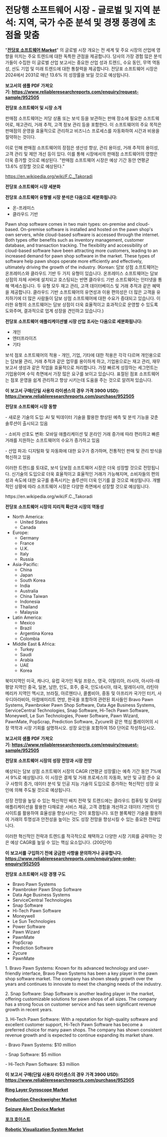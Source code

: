<p><h1>전당행 소프트웨어 시장 - 글로벌 및 지역 분석: 지역, 국가 수준 분석 및 경쟁 풍경에 초점을 맞춤</h1></p><p>"<strong><a href="https://www.reliableresearchreports.com/pawn-shop-software-r952505">전당포 소프트웨어 Market</a></strong>" 의 글로벌 시장 개요는 전 세계 및 주요 시장의 산업에 영향을 미치는 주요 트렌드에 대한 독특한 관점을 제공합니다. 당사의 가장 경험 많은 분석가들이 수집한 이 글로벌 산업 보고서는 중요한 산업 성과 트렌드, 수요 동인, 무역 역동성, 선도 기업 및 미래 트렌드에 대한 통찰력을 제공합니다. 전당포 소프트웨어 시장은 2024에서 2031로 매년 13.6% 의 성장률을 보일 것으로 예상됩니다.</p>
<p><strong>보고서의 샘플 PDF 가져오기:&nbsp;<a href="https://www.reliableresearchreports.com/enquiry/request-sample/952505">https://www.reliableresearchreports.com/enquiry/request-sample/952505</a></strong></p>
<p><strong>전당포 소프트웨어 및 시장 소개</strong></p>
<p><p>판매점 소프트웨어는 저당 상품 또는 보석 등을 보관하는 판매 장소에 필요한 소프트웨어로, 재고관리, 거래 추적, 고객 정보 관리 등을 포함한다. 이 소프트웨어의 주요 목적은 판매점의 운영을 효율적으로 관리하고 비즈니스 프로세스를 자동화하여 시간과 비용을 절약하는 것이다.</p><p>이로 인해 판매점 소프트웨어의 장점은 생산성 향상, 관리 용이성, 거래 추적의 용이성, 고객 관리 및 제안 개선 등이 있다. 이를 통해 시장에서의 판매점 소프트웨어의 영향은 더욱 증가할 것으로 예상된다. "판매점 소프트웨어 시장은 예상 기간 동안 연평균 13.6% 성장할 것으로 예상된다."</p></p>
<p><a href="https://en.wikipedia.org/wiki/F.C._Takoradi">https://en.wikipedia.org/wiki/F.C._Takoradi</a></p>
<p><strong>전당포 소프트웨어 시장 세분화</strong></p>
<p><strong>전당포 소프트웨어 유형별 시장 분석은 다음으로 세분화됩니다:</strong></p>
<p><ul><li>온-프레미스</li><li>클라우드 기반</li></ul></p>
<p><p>Pawn shop software comes in two main types: on-premise and cloud-based. On-premise software is installed and hosted on the pawn shop's own servers, while cloud-based software is accessed through the internet. Both types offer benefits such as inventory management, customer database, and transaction tracking. The flexibility and accessibility of cloud-based software have been attracting more customers, leading to an increased demand for pawn shop software in the market. These types of software help pawn shops operate more efficiently and effectively, ultimately driving the growth of the industry. (Korean: 담보 상점 소프트웨어는 온프레미스와 클라우드 기반 두 가지 유형이 있습니다. 온프레미스 소프트웨어는 담보 상점의 자체 서버에 설치되고 호스팅되는 반면 클라우드 기반 소프트웨어는 인터넷을 통해 액세스됩니다. 두 유형 모두 재고 관리, 고객 데이터베이스 및 거래 추적과 같은 혜택을 제공합니다. 클라우드 기반 소프트웨어의 유연성과 이용 편의성은 더 많은 고객을 유치하기에 더 많은 사람들이 담보 상점 소프트웨어에 대한 수요가 증대되고 있습니다. 이러한 유형의 소프트웨어는 담보 상점이 더욱 효율적이고 효과적으로 운영할 수 있도록 도와주며, 결과적으로 업계 성장을 견인하고 있습니다.)</p></p>
<p><strong>전당포 소프트웨어 애플리케이션별 시장 산업 조사는 다음으로 세분화됩니다:</strong></p>
<p><ul><li>개인</li><li>엔터프라이즈</li><li>기타</li></ul></p>
<p><p>보석 점포 소프트웨어의 적용 - 개인, 기업, 기타에 대한 적용은 각각 다르며 개인용으로는 담보물 관리, 거래 추적과 같은 업무를 용이하게 하고, 기업용으로는 재고 관리, 재무 보고서 생성과 같은 작업을 효율적으로 처리합니다. 가장 빠르게 성장하는 세그먼트는 기업용이며 수익 측면에서 가장 많은 요구를 보이고 있습니다. 표절된 점포 소프트웨어는 점포 운영을 쉽게 관리하고 향상 시키는데 도움을 주는 것으로 알려져 있습니다.</p></p>
<p><strong>이 보고서 구매(단일 사용자 라이센스의 경우 가격 3900 USD): <a href="https://www.reliableresearchreports.com/purchase/952505">https://www.reliableresearchreports.com/purchase/952505</a></strong></p>
<p><strong>전당포 소프트웨어 시장 동향</strong></p>
<p><p>- 새로운 기술의 도입: AI 및 빅데이터 기술을 활용한 향상된 예측 및 분석 기능을 갖춘 솔루션이 출시되고 있음</p><p>- 소비자 선호도 변화: 모바일 애플리케이션 및 온라인 거래 증가에 따라 편리하고 빠른 거래를 지원하는 소프트웨어의 수요가 증가하고 있음</p><p>- 산업 파괴: 디지털화 및 자동화에 대한 요구가 증가하며, 전통적인 판매 및 관리 방식을 혁신하고 있음</p><p>이러한 트렌드를 토대로, 보석 담보점 소프트웨어 시장은 더욱 성장할 것으로 전망됩니다. 신기술의 도입으로 더욱 효율적이고 효율적인 거래가 가능해지며, 소비자들의 편의성과 속도에 대한 요구를 충족시키는 솔루션이 더욱 인기를 끌 것으로 예상됩니다. 개별적인 상황에 따라 소프트웨어 시장은 다양한 측면에서 성장할 것으로 예상됩니다.</p></p>
<p>https://en.wikipedia.org/wiki/F.C._Takoradi</p>
<p><strong>전당포 소프트웨어 시장의 지리적 확산과 시장의 역동성</strong></p>
<p><ul>
    <li>
        North America:
        <ul>
            <li>United States</li>
            <li>Canada</li>
        </ul>
    </li>
    <li>
        Europe:
        <ul>
            <li>Germany</li>
            <li>France</li>
            <li>U.K.</li>
            <li>Italy</li>
            <li>Russia</li>
        </ul>
    </li>
    <li>
        Asia-Pacific:
        <ul>
            <li>China</li>
            <li>Japan</li>
            <li>South Korea</li>
            <li>India</li>
            <li>Australia</li>
            <li>China Taiwan</li>
            <li>Indonesia</li>
            <li>Thailand</li>
            <li>Malaysia</li>
        </ul>
    </li>
    <li>
        Latin America:
        <ul>
            <li>Mexico</li>
            <li>Brazil</li>
            <li>Argentina Korea</li>
            <li>Colombia</li>
        </ul>
    </li>
    <li>
        Middle East & Africa:
        <ul>
            <li>Turkey</li>
            <li>Saudi</li>
            <li>Arabia</li>
            <li>UAE</li>
            <li>Korea</li>
        </ul>
    </li>
    </ul></p>
<p><p>북미지역인 미국, 캐나다, 유럽 국가인 독일 프랑스, 영국, 이탈리아, 러시아, 아시아-태평양 지역인 중국, 일본, 남한, 인도, 호주, 중국, 인도네시아, 태국, 말레이시아, 라틴아메리카 지역인 멕시코, 브라질, 아르헨티나, 콜롬비아, 중동 및 아프리카 국가인 터키, 사우디아라비아, 아랍에미리트 연방, 한국을 포함하여 관련된 회사들인 Bravo Pawn Systems, Pawnbroker Pawn Shop Software, Data Age Business Systems, ServiceCentral Technologies, Snap Software, Hi-Tech Pawn Software, Moneywell, Le Sun Technologies, Power Software, Pawn Wizard, PawnMate, PopScrap, Prediction Software, Zycure와 같은 핵심 플레이어의 시장 역학과 시장 기회를 설명하시오. 성장 요인을 포함하여 150 단어로 작성하십시오.</p></p>
<p><strong>보고서의 샘플 PDF 가져오기:&nbsp;<a href="https://www.reliableresearchreports.com/enquiry/request-sample/952505">https://www.reliableresearchreports.com/enquiry/request-sample/952505</a></strong></p>
<p><strong>전당포 소프트웨어 시장의 성장 전망과 시장 전망</strong></p>
<p><p>예상되는 담보 상점 소프트웨어 시장의 CAGR (연평균 성장률)는 예측 기간 동안 7%에서 9%로 예상됩니다. 이 시장은 결제 및 거래 프로세스의 자동화, 보안 및 규정 준수 요구 사항의 증가, 데이터 분석 및 인공 지능 기술의 도입으로 증가하는 혁신적인 성장 요인에 의해 주도될 것으로 예상됩니다.</p><p>성장 전망을 높일 수 있는 혁신적인 배치 전략 및 트렌드에는 클라우드 컴퓨팅 및 모바일 애플리케이션을 활용한 다채로운 서비스 제공, 고객 경험을 개선하고 데이터 기반의 인사이트를 활용하여 효율성을 향상시키는 것이 포함됩니다. 또한 블록체인 기술을 활용하여 거래의 투명성과 안전성을 높이는 것도 성장 전망을 향상시킬 수 있는 중요한 전략입니다.</p><p>이러한 혁신적인 전략과 트렌드를 적극적으로 채택하고 다양한 시장 기회를 공략하는 것은 예상 CAGR를 높일 수 있는 핵심 요소입니다. (200단어)</p></p>
<p><strong>이 보고서를 구입하기 전에 궁금한 사항을 문의하거나 공유합니다. <a href="https://www.reliableresearchreports.com/enquiry/pre-order-enquiry/952505">https://www.reliableresearchreports.com/enquiry/pre-order-enquiry/952505</a></strong></p>
<p><strong>전당포 소프트웨어 시장 경쟁 구도</strong></p>
<p><ul><li>Bravo Pawn Systems</li><li>Pawnbroker Pawn Shop Software</li><li>Data Age Business Systems</li><li>ServiceCentral Technologies</li><li>Snap Software</li><li>Hi-Tech Pawn Software</li><li>Moneywell</li><li>Le Sun Technologies</li><li>Power Software</li><li>Pawn Wizard</li><li>PawnMate</li><li>PopScrap</li><li>Prediction Software</li><li>Zycure</li><li>PawnMate</li></ul></p>
<p><p>1. Bravo Pawn Systems: Known for its advanced technology and user-friendly interface, Bravo Pawn Systems has been a key player in the pawn shop software market. The company has shown steady growth over the years and continues to innovate to meet the changing needs of the industry.</p><p>2. Snap Software: Snap Software is another leading player in the market, offering customizable solutions for pawn shops of all sizes. The company has a strong focus on customer service and has seen significant revenue growth in recent years.</p><p>3. Hi-Tech Pawn Software: With a reputation for high-quality software and excellent customer support, Hi-Tech Pawn Software has become a preferred choice for many pawn shops. The company has shown consistent revenue growth and is expected to continue expanding its market share.</p><p>- Bravo Pawn Systems: $10 million</p><p>- Snap Software: $5 million</p><p>- Hi-Tech Pawn Software: $3 million</p></p>
<p><strong>이 보고서 구매(단일 사용자 라이센스의 경우 가격 3900 USD): <a href="https://www.reliableresearchreports.com/purchase/952505">https://www.reliableresearchreports.com/purchase/952505</a></strong></p>
<p><strong><p><a href="https://github.com/wrwgzwbr35/Market-Research-Report-List-2/blob/main/ring-layer-gyroscope-market.md">Ring Layer Gyroscope Market</a></p><p><a href="https://github.com/mdhefjumiah/Market-Research-Report-List-2/blob/main/production-checkweigher-market.md">Production Checkweigher Market</a></p><p><a href="https://issuu.com/reportprime-2/docs/seizure-alert-device-market-size-2030.pptx">Seizure Alert Device Market</a></p><p><a href="https://medium.com/@derrickmafrks96745/%ED%8F%AC%ED%81%AC%EB%A6%AC%ED%94%84%ED%8A%B8-%EC%8B%9C%EC%9E%A5-%EC%A0%84%EB%A7%9D-%EC%99%84%EC%A0%84%ED%95%9C-%EC%82%B0%EC%97%85-%EB%B6%84%EC%84%9D-2024%EB%85%84%EB%B6%80%ED%84%B0-2031%EB%85%84-9c65d8e4ef76">포크 호이스트</a></p><p><a href="https://issuu.com/reportprime-2/docs/robotic-visualization-system-market-size-2030.pptx">Robotic Visualization System Market</a></p></strong></p>
<p></p>
